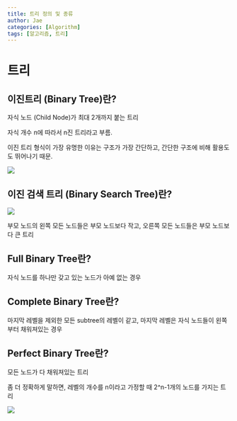```yaml
---
title: 트리 정의 및 종류
author: Jae
categories: [Algorithm]
tags: [알고리즘, 트리]
---
```


# 트리

## 이진트리 (Binary Tree)란?

자식 노드 (Child Node)가 최대 2개까지 붙는 트리

자식 개수 n에 따라서 n진 트리라고 부름.

이진 트리 형식이 가장 유명한 이유는 구조가 가장 간단하고, 간단한 구조에 비해 활용도도 뛰어나기 때문.

![](https://velog.velcdn.com/images/a87380/post/ec59acaa-67f1-49e2-b4ed-92f3dea3fd1f/image.png)

## 이진 검색 트리 (Binary Search Tree)란?

![](https://velog.velcdn.com/images/a87380/post/664fe593-e5db-483b-bb95-85b46be3315b/image.png)

부모 노드의 왼쪽 모든 노드들은 부모 노드보다 작고, 오른쪽 모든 노드들은 부모 노드보다 큰 트리

## Full Binary Tree란?

자식 노드를 하나만 갖고 있는 노드가 아예 없는 경우

## Complete Binary Tree란?

마지막 레벨을 제외한 모든 subtree의 레벨이 같고, 마지막 레벨은 자식 노드들이 왼쪽부터 채워져있는 경우

## Perfect Binary Tree란?

모든 노드가 다 채워져있는 트리

좀 더 정확하게 말하면, 레벨의 개수를 n이라고 가정할 때 2^n-1개의 노드를 가지는 트리

![](https://velog.velcdn.com/images/a87380/post/147bf419-c944-4b6e-8b1c-d4cd47f442c4/image.png)
